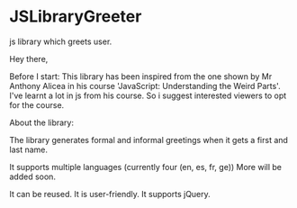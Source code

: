 # JSLibraryGreeter
js library which greets user.

Hey there,

Before I start:
This library has been inspired from the one shown by Mr Anthony Alicea in his course 'JavaScript: Understanding the Weird Parts'. 
I've learnt a lot in js from his course.
So i suggest interested viewers to opt for the course.

About the library:

The library generates formal and informal greetings when it gets a first and last name.

It supports multiple languages (currently four (en, es, fr, ge)) More will be added soon.

It can be reused. It is user-friendly. It supports jQuery.
